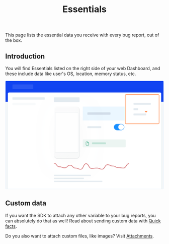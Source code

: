 ﻿---
id: essentials
title: Essentials
---
This page lists the essential data you receive with every bug report, out of the box.

## Introduction
You will find Essentials listed on the right side of your web Dashboard, 
and these include data like user's OS, location, memory status, etc.

![Essentials screen](../assets/essentials_screen.png)

## Custom data
If you want the SDK to attach any other variable to your bug reports, 
you can absolutely do that as well! Read about sending custom data with [Quick facts](react/quick-facts.md).

Do you also want to attach custom files, like images? Visit [Attachments](react/attachments.md).
